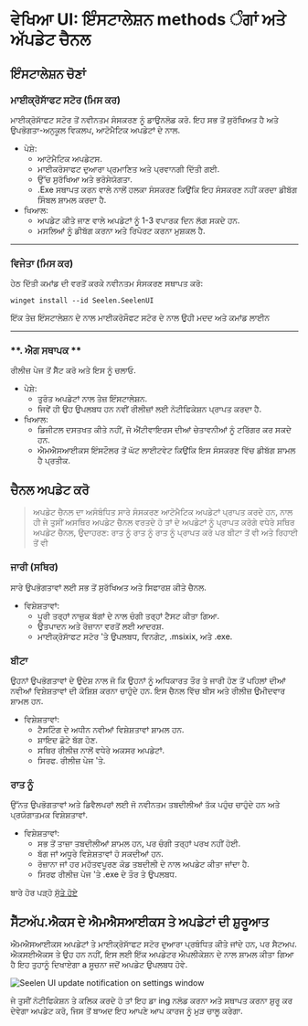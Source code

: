 # **ਵੇਖਿਆ UI: ਇੰਸਟਾਲੇਸ਼ਨ methods ੰਗਾਂ ਅਤੇ ਅੱਪਡੇਟ ਚੈਨਲ**

## **ਇੰਸਟਾਲੇਸ਼ਨ ਚੋਣਾਂ**

### **ਮਾਈਕ੍ਰੋਸਾੱਫਟ ਸਟੋਰ (ਮਿਸ ਕਰ)**

ਮਾਈਕ੍ਰੋਸਾੱਫਟ ਸਟੋਰ ਤੋਂ ਨਵੀਨਤਮ ਸੰਸਕਰਣ ਨੂੰ ਡਾਉਨਲੋਡ ਕਰੋ. ਇਹ ਸਭ ਤੋਂ ਸੁਰੱਖਿਅਤ ਹੈ
 ਅਤੇ ਉਪਭੋਗਤਾ-ਅਨੁਕੂਲ ਵਿਕਲਪ, ਆਟੋਮੈਟਿਕ ਅਪਡੇਟਾਂ ਦੇ ਨਾਲ.

*   ਪੇਸ਼ੇ:
    *   ਆਟੋਮੈਟਿਕ ਅਪਡੇਟਸ.
    *   ਮਾਈਕਰੋਸਾਫਟ ਦੁਆਰਾ ਪ੍ਰਮਾਣਿਤ ਅਤੇ ਪ੍ਰਵਾਨਗੀ ਦਿੱਤੀ ਗਈ.
    *   ਉੱਚ ਸੁਰੱਖਿਆ ਅਤੇ ਭਰੋਸੇਯੋਗਤਾ.
    *   .Exe ਸਥਾਪਤ ਕਰਨ ਵਾਲੇ ਨਾਲੋਂ ਹਲਕਾ ਸੰਸਕਰਣ ਕਿਉਂਕਿ ਇਹ ਸੰਸਕਰਣ ਨਹੀਂ ਕਰਦਾ
         ਡੀਬੱਗ ਸਿੰਬਲ ਸ਼ਾਮਲ ਕਰਦਾ ਹੈ.
*   ਖਿਆਲ:
    *   ਅਪਡੇਟ ਕੀਤੇ ਜਾਣ ਵਾਲੇ ਅਪਡੇਟਾਂ ਨੂੰ 1-3 ਵਪਾਰਕ ਦਿਨ ਲੱਗ ਸਕਦੇ ਹਨ.
    *   ਮਸਲਿਆਂ ਨੂੰ ਡੀਬੱਗ ਕਰਨਾ ਅਤੇ ਰਿਪੋਰਟ ਕਰਨਾ ਮੁਸ਼ਕਲ ਹੈ.

***

### **ਵਿਜੇਤਾ (ਮਿਸ ਕਰ)**

ਹੇਠ ਦਿੱਤੀ ਕਮਾਂਡ ਦੀ ਵਰਤੋਂ ਕਰਕੇ ਨਵੀਨਤਮ ਸੰਸਕਰਣ ਸਥਾਪਤ ਕਰੋ:

```pwsh
winget install --id Seelen.SeelenUI
```

ਇੱਕ ਤੇਜ਼ ਇੰਸਟਾਲੇਸ਼ਨ ਦੇ ਨਾਲ ਮਾਈਕਰੋਸੌਫਟ ਸਟੋਰ ਦੇ ਨਾਲ ਉਹੀ ਮਦਦ ਅਤੇ
 ਕਮਾਂਡ ਲਾਈਨ

***

### \*\*. ਐਗ ਸਥਾਪਕ \*\*

ਰੀਲੀਜ਼ ਪੇਜ ਤੋਂ ਸੈੱਟ ਕਰੋ ਅਤੇ ਇਸ ਨੂੰ ਚਲਾਓ.

*   ਪੇਸ਼ੇ:
    *   ਤੁਰੰਤ ਅਪਡੇਟਾਂ ਨਾਲ ਤੇਜ਼ ਇੰਸਟਾਲੇਸ਼ਨ.
    *   ਜਿਵੇਂ ਹੀ ਉਹ ਉਪਲਬਧ ਹਨ ਨਵੀਂ ਰੀਲੀਜ਼ਾਂ ਲਈ ਨੋਟੀਫਿਕੇਸ਼ਨ ਪ੍ਰਾਪਤ ਕਰਦਾ ਹੈ.
*   ਖਿਆਲ:
    *   ਡਿਜੀਟਲ ਦਸਤਖਤ ਕੀਤੇ ਨਹੀਂ, ਜੋ ਐਂਟੀਵਾਇਰਸ ਦੀਆਂ ਚੇਤਾਵਨੀਆਂ ਨੂੰ ਟਰਿੱਗਰ ਕਰ ਸਕਦੇ ਹਨ.
    *   ਐਮਐਸਆਈਕਸ ਇੰਸਟੌਲਰ ਤੋਂ ਘੱਟ ਲਾਈਟਵੇਟ ਕਿਉਂਕਿ ਇਸ ਸੰਸਕਰਣ ਵਿੱਚ ਡੀਬੱਗ ਸ਼ਾਮਲ ਹੈ
         ਪ੍ਰਤੀਕ.

## **ਚੈਨਲ ਅਪਡੇਟ ਕਰੋ**

> ਅਪਡੇਟ ਚੈਨਲ ਦਾ ਅਸੰਬੰਧਿਤ ਸਾਰੇ ਸੰਸਕਰਣ ਆਟੋਮੈਟਿਕ ਅਪਡੇਟਾਂ ਪ੍ਰਾਪਤ ਕਰਦੇ ਹਨ,
>  ਨਾਲ ਹੀ ਜੇ ਤੁਸੀਂ ਅਸਥਿਰ ਅਪਡੇਟ ਚੈਨਲ ਵਰਤਦੇ ਹੋ ਤਾਂ ਦੇ ਅਪਡੇਟਾਂ ਨੂੰ ਪ੍ਰਾਪਤ ਕਰੋਗੇ
>  ਵਧੇਰੇ ਸਥਿਰ ਅਪਡੇਟ ਚੈਨਲ, ਉਦਾਹਰਣ: ਰਾਤ ਨੂੰ ਰਾਤ ਨੂੰ ਰਾਤ ਨੂੰ ਪ੍ਰਾਪਤ ਕਰੋ ਪਰ
>  ਬੀਟਾ ਤੋਂ ਵੀ ਅਤੇ ਰਿਹਾਈ ਤੋਂ ਵੀ

### **ਜਾਰੀ (ਸਥਿਰ)**

ਸਾਰੇ ਉਪਭੋਗਤਾਵਾਂ ਲਈ ਸਭ ਤੋਂ ਸੁਰੱਖਿਅਤ ਅਤੇ ਸਿਫਾਰਸ਼ ਕੀਤੇ ਚੈਨਲ.

*   ਵਿਸ਼ੇਸ਼ਤਾਵਾਂ:
    *   ਪੂਰੀ ਤਰ੍ਹਾਂ ਨਾਜ਼ੁਕ ਬੱਗਾਂ ਦੇ ਨਾਲ ਚੰਗੀ ਤਰ੍ਹਾਂ ਟੈਸਟ ਕੀਤਾ ਗਿਆ.
    *   ਉਤਪਾਦਨ ਅਤੇ ਰੋਜ਼ਾਨਾ ਵਰਤੋਂ ਲਈ ਆਦਰਸ਼.
    *   ਮਾਈਕ੍ਰੋਸਾੱਫਟ ਸਟੋਰ 'ਤੇ ਉਪਲਬਧ, ਵਿਨਗੇਟ, .msixix, ਅਤੇ .exe.

### **ਬੀਟਾ**

ਉਹਨਾਂ ਉਪਭੋਗਤਾਵਾਂ ਦੇ ਉਦੇਸ਼ ਨਾਲ ਜੋ ਕਿ ਉਹਨਾਂ ਨੂੰ ਅਧਿਕਾਰਤ ਤੌਰ ਤੇ ਜਾਰੀ ਹੋਣ ਤੋਂ ਪਹਿਲਾਂ ਦੀਆਂ ਨਵੀਆਂ ਵਿਸ਼ੇਸ਼ਤਾਵਾਂ ਦੀ ਕੋਸ਼ਿਸ਼ ਕਰਨਾ ਚਾਹੁੰਦੇ ਹਨ.
 ਇਸ ਚੈਨਲ ਵਿੱਚ ਬੀਸ ਅਤੇ ਰੀਲੀਜ਼ ਉਮੀਦਵਾਰ ਸ਼ਾਮਲ ਹਨ.

*   ਵਿਸ਼ੇਸ਼ਤਾਵਾਂ:
    *   ਟੈਸਟਿੰਗ ਦੇ ਅਧੀਨ ਨਵੀਆਂ ਵਿਸ਼ੇਸ਼ਤਾਵਾਂ ਸ਼ਾਮਲ ਹਨ.
    *   ਸ਼ਾਇਦ ਛੋਟੇ ਬੱਗ ਹੋਣ.
    *   ਸਥਿਰ ਰੀਲੀਜ਼ ਨਾਲੋਂ ਵਧੇਰੇ ਅਕਸਰ ਅਪਡੇਟਾਂ.
    *   ਸਿਰਫ. ਰੀਲੀਜ਼ ਪੇਜ 'ਤੇ.

### **ਰਾਤ ਨੂੰ**

ਉੱਨਤ ਉਪਭੋਗਤਾਵਾਂ ਅਤੇ ਡਿਵੈਲਪਰਾਂ ਲਈ ਜੋ ਨਵੀਨਤਮ ਤਬਦੀਲੀਆਂ ਤੱਕ ਪਹੁੰਚ ਚਾਹੁੰਦੇ ਹਨ ਅਤੇ
 ਪ੍ਰਯੋਗਾਤਮਕ ਵਿਸ਼ੇਸ਼ਤਾਵਾਂ.

*   ਵਿਸ਼ੇਸ਼ਤਾਵਾਂ:
    *   ਸਭ ਤੋਂ ਤਾਜ਼ਾ ਤਬਦੀਲੀਆਂ ਸ਼ਾਮਲ ਹਨ, ਪਰ ਚੰਗੀ ਤਰ੍ਹਾਂ ਪਰਖ ਨਹੀਂ ਹੋਈ.
    *   ਬੱਗ ਜਾਂ ਅਧੂਰੇ ਵਿਸ਼ੇਸ਼ਤਾਵਾਂ ਹੋ ਸਕਦੀਆਂ ਹਨ.
    *   ਰੋਜ਼ਾਨਾ ਜਾਂ ਹਰ ਮਹੱਤਵਪੂਰਣ ਕੋਡ ਤਬਦੀਲੀ ਦੇ ਨਾਲ ਅਪਡੇਟ ਕੀਤਾ ਜਾਂਦਾ ਹੈ.
    *   ਸਿਰਫ ਰੀਲੀਜ਼ ਪੇਜ 'ਤੇ .exe ਦੇ ਤੌਰ ਤੇ ਉਪਲਬਧ.

ਬਾਰੇ ਹੋਰ ਪੜ੍ਹੋ [ਸੁੱਤੇ ਹੋਏ](./nightly.md)

## **ਸੈੱਟਅੱਪ.ਐਕਸ ਦੇ ਐਮਐਸਆਈਕਸ ਤੇ ਅਪਡੇਟਾਂ ਦੀ ਸ਼ੁਰੂਆਤ**

ਐਮਐਸਆਈਕਸ ਅਪਡੇਟਾਂ ਤੇ ਮਾਈਕ੍ਰੋਸਾੱਫਟ ਸਟੋਰ ਦੁਆਰਾ ਪ੍ਰਬੰਧਿਤ ਕੀਤੇ ਜਾਂਦੇ ਹਨ, ਪਰ ਸੈਟਅਪ. ਐਕਸਈਐਕਸ ਤੇ ਉਹ ਹਨ
 ਨਹੀਂ, ਇਸ ਲਈ ਇੱਕ ਅਪਡੇਟਰ ਐਪਲੀਕੇਸ਼ਨ ਦੇ ਨਾਲ ਸ਼ਾਮਲ ਕੀਤਾ ਗਿਆ ਹੈ ਇਹ ਤੁਹਾਨੂੰ ਦਿਖਾਏਗਾ a
 ਸੂਚਨਾ ਜਦੋਂ ਅਪਡੇਟ ਉਪਲਬਧ ਹੋਵੇ.

![Seelen UI update notification on settings window](https://github.com/Seelen-Inc/slu-blog/blob/master/blog/seelen-ui-distribution-channels/image.png?raw=true)

ਜੇ ਤੁਸੀਂ ਨੋਟੀਫਿਕੇਸ਼ਨ ਤੇ ਕਲਿਕ ਕਰਦੇ ਹੋ ਤਾਂ ਇਹ ਡਾ ing ਨਲੋਡ ਕਰਨਾ ਅਤੇ ਸਥਾਪਤ ਕਰਨਾ ਸ਼ੁਰੂ ਕਰ ਦੇਵੇਗਾ
 ਅਪਡੇਟ ਕਰੋ, ਜਿਸ ਤੋਂ ਬਾਅਦ ਇਹ ਆਪਣੇ ਆਪ ਕਾਰਜ ਨੂੰ ਮੁੜ ਚਾਲੂ ਕਰੇਗਾ.
